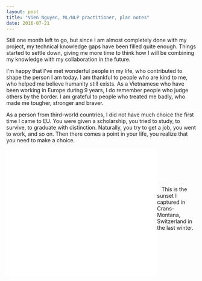 ```yaml
---
layout: post
title: "Vien Nguyen, ML/NLP practitioner, plan notes"
date: 2016-07-21
---
```


Still one month left to go, but since I am almost completely done with my project, my technical knowledge gaps have been filled quite enough. Things started to settle down, giving me more time to think how I will be combining my knowledge with my collaboration in the future.

I'm happy that I've met wonderful people in my life, who contributed to shape the person I am today. I am thankful to people who are kind to me, who helped me believe humanity still exists. As a Vietnamese who have been working in Europe during 9 years, I do remember people who judge others by the border. I am grateful to people who treated me badly, who made me tougher, stronger and braver.

As a person from third-world countries, I did not have much choice the first time I came to EU. You were given a scholarship, you tried to study, to survive, to graduate with distinction. Naturally, you try to get a job, you went to work, and so on. Then there comes a point in your life, you realize that you need to make a choice.

<iframe src="//www.eyeem.com/embed/p/89605849/320/270" width="400" height="338" frameborder="0" scrolling="no" allowtransparency="true" align="left"> </iframe>
<br><br><br><br><br>
<p>&nbsp;&nbsp;&nbsp;This is the sunset I captured in Crans-Montana, Switzerland in the last winter.</p>

<div>
<script>
  (function(i,s,o,g,r,a,m){i['GoogleAnalyticsObject']=r;i[r]=i[r]||function(){
  (i[r].q=i[r].q||[]).push(arguments)},i[r].l=1*new Date();a=s.createElement(o),
  m=s.getElementsByTagName(o)[0];a.async=1;a.src=g;m.parentNode.insertBefore(a,m)
  })(window,document,'script','https://www.google-analytics.com/analytics.js','ga');

  ga('create', 'UA-77434616-1', 'auto');
  ga('send', 'pageview');

</script>
</div>
